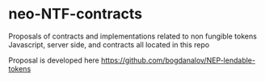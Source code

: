 # neo-NTF-contracts
Proposals of contracts and implementations related to non fungible tokens
Javascript, server side, and contracts all located in this repo

Proposal is developed here https://github.com/bogdanalov/NEP-lendable-tokens
